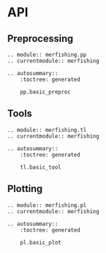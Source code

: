 # API

## Preprocessing

```{eval-rst}
.. module:: merfishing.pp
.. currentmodule:: merfishing

.. autosummary::
    :toctree: generated

    pp.basic_preproc
```

## Tools

```{eval-rst}
.. module:: merfishing.tl
.. currentmodule:: merfishing

.. autosummary::
    :toctree: generated

    tl.basic_tool
```

## Plotting

```{eval-rst}
.. module:: merfishing.pl
.. currentmodule:: merfishing

.. autosummary::
    :toctree: generated

    pl.basic_plot
```
